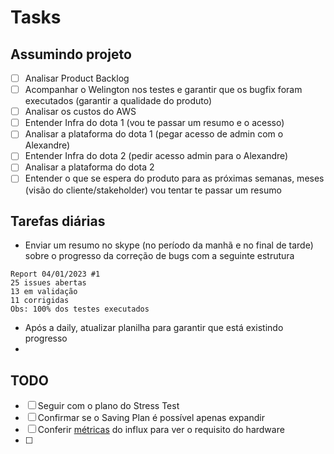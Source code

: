 # Tasks

## Assumindo projeto

- [ ] Analisar Product Backlog
- [ ] Acompanhar o Welington nos testes e garantir que os bugfix foram executados (garantir a qualidade do produto)
- [ ] Analisar os custos do AWS
- [ ] Entender Infra do dota 1 (vou te passar um resumo e o acesso)
- [ ] Analisar a plataforma do dota 1 (pegar acesso de admin com o Alexandre)
- [ ] Entender Infra do dota 2 (pedir acesso admin para o Alexandre)
- [ ] Analisar a plataforma do dota 2
- [ ] Entender o que se espera do produto para as próximas semanas, meses (visão do cliente/stakeholder) vou tentar te passar um resumo

## Tarefas diárias

- Enviar um resumo no skype (no período da manhã e no final de tarde) sobre o progresso da correção de bugs com a seguinte estrutura

```
Report 04/01/2023 #1
25 issues abertas
13 em validação
11 corrigidas
Obs: 100% dos testes executados
```

- Após a daily, atualizar planilha para garantir que está existindo progresso
- 

## TODO

- [ ] Seguir com o plano do Stress Test
- [ ] Confirmar se o Saving Plan é possível apenas expandir
- [ ] Conferir [métricas](https://docs.influxdata.com/influxdb/v1.8/guides/hardware_sizing/) do influx para ver o requisito do hardware
- [ ] 
<!--stackedit_data:
eyJoaXN0b3J5IjpbMTE0MzE3ODMzOSwxNzQwMTYzODk0LC04Mj
kwNjYyMiwyMjM3NzMxNzhdfQ==
-->